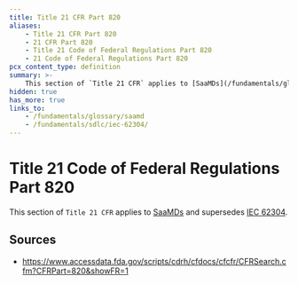 ```yaml
---
title: Title 21 CFR Part 820
aliases:
    - Title 21 CFR Part 820
    - 21 CFR Part 820
    - Title 21 Code of Federal Regulations Part 820
    - 21 Code of Federal Regulations Part 820
pcx_content_type: definition
summary: >-
    This section of `Title 21 CFR` applies to [SaaMDs](/fundamentals/glossary/saamd) and supersedes [IEC 62304](/fundamentals/sdlc/iec-62304/).
hidden: true
has_more: true
links_to:
    - /fundamentals/glossary/saamd
    - /fundamentals/sdlc/iec-62304/
---
```


# Title 21 Code of Federal Regulations Part 820

This section of `Title 21 CFR` applies to [SaaMDs](/fundamentals/glossary/saamd) and supersedes [IEC 62304](/fundamentals/sdlc/iec-62304/).

## Sources

-   https://www.accessdata.fda.gov/scripts/cdrh/cfdocs/cfcfr/CFRSearch.cfm?CFRPart=820&showFR=1
